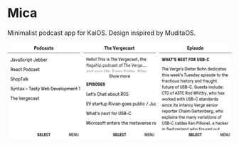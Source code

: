 # Mica

Minimalist podcast app for KaiOS. Design inspired by MuditaOS.

![Banner](/promo/mica_banner1.png?raw=true)
